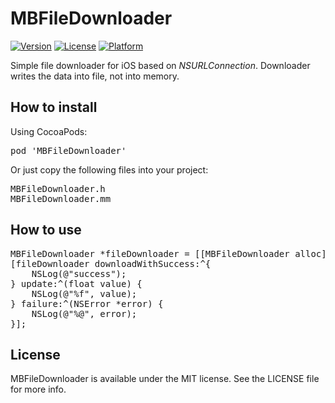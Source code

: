 # MBFileDownloader

[![Version](https://img.shields.io/cocoapods/v/MBFileDownloader.svg?style=flat)](http://cocoadocs.org/docsets/MBFileDownloader)
[![License](https://img.shields.io/cocoapods/l/MBFileDownloader.svg?style=flat)](http://cocoadocs.org/docsets/MBFileDownloader)
[![Platform](https://img.shields.io/cocoapods/p/MBFileDownloader.svg?style=flat)](http://cocoadocs.org/docsets/MBFileDownloader)

Simple file downloader for iOS based on <i>NSURLConnection</i>.
Downloader writes the data into file, not into memory.
<br>
## How to install
Using CocoaPods:
<pre>
pod 'MBFileDownloader'
</pre>
Or just copy the following files into your project:
<pre>
MBFileDownloader.h
MBFileDownloader.mm
</pre>
## How to use
<pre>
MBFileDownloader *fileDownloader = [[MBFileDownloader alloc] initWithURL:url toFilePath:filePath];
[fileDownloader downloadWithSuccess:^{
    NSLog(@"success");
} update:^(float value) {
    NSLog(@"%f", value);
} failure:^(NSError *error) {
    NSLog(@"%@", error);
}];
</pre>

## License

MBFileDownloader is available under the MIT license. See the LICENSE file for more info.
